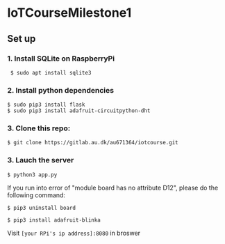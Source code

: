 # IoTCourseMilestone1

## Set up

### 1. Install **SQLite** on RaspberryPi
```shell
 $ sudo apt install sqlite3
```
### 2. Install python dependencies
```shell
$ sudo pip3 install flask
$ sudo pip3 install adafruit-circuitpython-dht
```
### 3. Clone this repo:
```shell
$ git clone https://gitlab.au.dk/au671364/iotcourse.git
```
### 3. Lauch the server
 ```shell
 $ python3 app.py
 ```
If you run into error of "module board has no attribute D12", please do the following command:
```shell
$ pip3 uninstall board

$ pip3 install adafruit-blinka
```
Visit `[your RPi's ip address]:8080` in broswer
